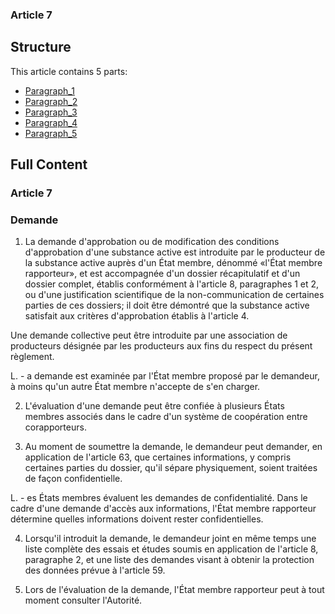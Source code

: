 ### Article 7

## Structure

This article contains 5 parts:

- [Paragraph_1](./Paragraph_1.md)
- [Paragraph_2](./Paragraph_2.md)
- [Paragraph_3](./Paragraph_3.md)
- [Paragraph_4](./Paragraph_4.md)
- [Paragraph_5](./Paragraph_5.md)

## Full Content

### Article 7
### Demande

1. La demande d'approbation ou de modification des conditions d'approbation d'une substance active est introduite par le producteur de la substance active auprès d'un État membre, dénommé «l'État membre rapporteur», et est accompagnée d'un dossier récapitulatif et d'un dossier complet, établis conformément à l'article 8, paragraphes 1 et 2, ou d'une justification scientifique de la non-communication de certaines parties de ces dossiers; il doit être démontré que la substance active satisfait aux critères d'approbation établis à l'article 4.

Une demande collective peut être introduite par une association de producteurs désignée par les producteurs aux fins du respect du présent règlement.

L. - a demande est examinée par l'État membre proposé par le demandeur, à moins qu'un autre État membre n'accepte de s'en charger.

2. L'évaluation d'une demande peut être confiée à plusieurs États membres associés dans le cadre d'un système de coopération entre corapporteurs.

3. Au moment de soumettre la demande, le demandeur peut demander, en application de l'article 63, que certaines informations, y compris certaines parties du dossier, qu'il sépare physiquement, soient traitées de façon confidentielle.

L. - es États membres évaluent les demandes de confidentialité. Dans le cadre d'une demande d'accès aux informations, l'État membre rapporteur détermine quelles informations doivent rester confidentielles.

4. Lorsqu'il introduit la demande, le demandeur joint en même temps une liste complète des essais et études soumis en application de l'article 8, paragraphe 2, et une liste des demandes visant à obtenir la protection des données prévue à l'article 59.

5. Lors de l'évaluation de la demande, l'État membre rapporteur peut à tout moment consulter l'Autorité.
